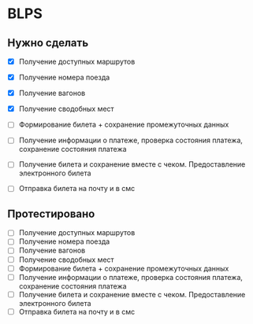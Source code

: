 # BLPS

## Нужно сделать
- [x] Получение доступных маршрутов
- [x] Получение номера поезда
- [x] Получение вагонов
- [x] Получение сводобных мест
- [ ] Формирование билета + сохранение промежуточных данных
- [ ] Получение информации о платеже, проверка состояния платежа, сохранение состояния платежа
- [ ] Получение билета и сохранение вместе с чеком. Предоставление электронного билета
- [ ] Отправка билета на почту и в смс


## Протестировано
- [ ] Получение доступных маршрутов
- [ ] Получение номера поезда
- [ ] Получение вагонов
- [ ] Получение сводобных мест
- [ ] Формирование билета + сохранение промежуточных данных
- [ ] Получение информации о платеже, проверка состояния платежа, сохранение состояния платежа
- [ ] Получение билета и сохранение вместе с чеком. Предоставление электронного билета
- [ ] Отправка билета на почту и в смс